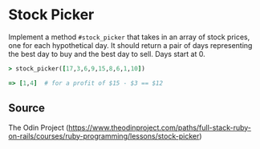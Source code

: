 # Stock Picker

Implement a method `#stock_picker` that takes in an array of stock prices, one for each hypothetical day. It should return a pair of days representing the best day to buy and the best day to sell. Days start at 0.

```ruby
> stock_picker([17,3,6,9,15,8,6,1,10])

=> [1,4]  # for a profit of $15 - $3 == $12
```

## Source

The Odin Project (https://www.theodinproject.com/paths/full-stack-ruby-on-rails/courses/ruby-programming/lessons/stock-picker)
